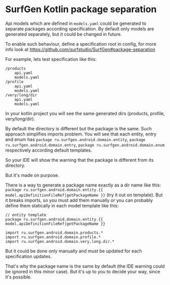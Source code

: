 # SurfGen Kotlin package separation

Api models which are defined in `models.yaml` could be generated to separate packages according specification. By default only models are generated separately, but it could be changed in future.

To enable such behaviour, define a specification root in config, for more info look at https://github.com/surfstudio/SurfGen#package-separation

For example, lets test specification like this:
```
/products
    api.yaml
    models.yaml
/profile
    api.yaml
    models.yaml
/very/long/dir
    api.yaml
    models.yaml
```

In your kotlin project you will see the same generated dirs (products, profile, very/long/dir).

By default the directory is different but the package is the same. Such approach simplifies imports problem. You will see that each entity, entry and enum has `package ru.surfgen.android.domain.entity`, `package ru.surfgen.android.domain.entry`, `package ru.surfgen.android.domain.enum` respectively according default templates.

So your IDE will show the warning that the package is different from its directory.

But it's made on purpose.

There is a way to generate a package name exactly as a dir name like this: `package ru.surfgen.android.domain.entity.{{ model.apiDefinitionFileRef|getPackageName }}` (try it out on template). But it breaks imports, so you must add them manually or you can probably define them statically in each model template like this:

```
// entity template
package ru.surfgen.android.domain.entity.{{ model.apiDefinitionFileRef|getPackageName }}

import ru.surfgen.android.domain.products.*
import ru.surfgen.android.domain.profile.*
import ru.surfgen.android.domain.very.long.dir.*
```

But it could be done only manually and must be updated for each specification updates.

That's why the package name is the same by default (the IDE warning could be ignored in this minor case). But it's up to you to decide your way, since it's possible.
